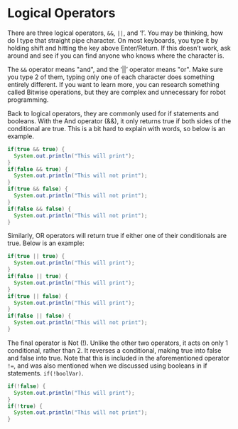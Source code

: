 # Logical Operators

There are three logical operators, `&&`, `||`, and ‘!’. You may be thinking, how do I type that straight pipe character. On most keyboards, you type it by holding shift and hitting the key above Enter/Return. If this doesn’t work, ask around and see if you can find anyone who knows where the character is.

The `&&` operator means "and", and the ‘||’ operator means "or". Make sure you type 2 of them, typing only one of each character does something entirely different. If you want to learn more, you can research something called Bitwise operations, but they are complex and unnecessary for robot programming.

Back to logical operators, they are commonly used for if statements and booleans. With the And operator (&&), it only returns true if both sides of the conditional are true. This is a bit hard to explain with words, so below is an example.

```java
if(true && true) {
  System.out.println("This will print");
}
if(false && true) {
  System.out.println("This will not print");
}
if(true && false) {
  System.out.println("This will not print");
}
if(false && false) {
  System.out.println("This will not print");
}
```

Similarly, OR operators will return true if either one of their conditionals are true. Below is an example:

```java
if(true || true) {
  System.out.println("This will print");
}
if(false || true) {
  System.out.println("This will print");
}
if(true || false) {
  System.out.println("This will print");
}
if(false || false) {
  System.out.println("This will not print");
}
```

The final operator is Not (!). Unlike the other two operators, it acts on only 1 conditional, rather than 2. It reverses a conditional, making true into false and false into true. Note that this is included in the aforementioned operator `!=`, and was also mentioned when we discussed using booleans in if statements. `if(!boolVar)`.

```java
if(!false) {
  System.out.println("This will print");
}
if(!true) {
  System.out.println("This will not print");
}
```
